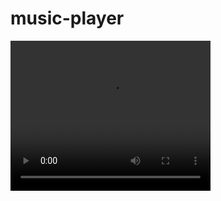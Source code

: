 # music-player

<video width="320" height="240" controls>
  <source src="./src/view/video" type="video/mp4">
</video>
